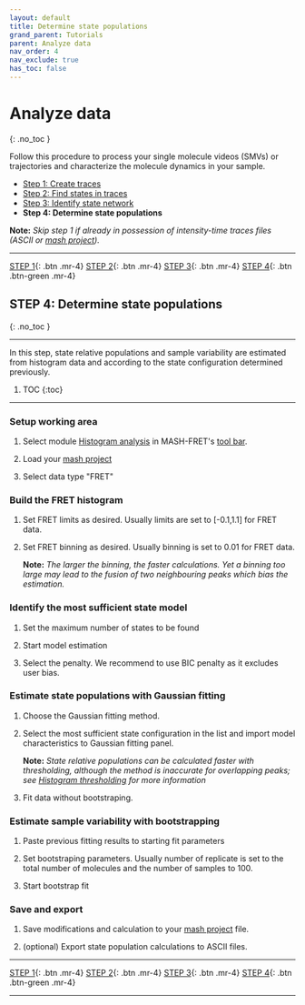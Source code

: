 ```yaml
---
layout: default
title: Determine state populations
grand_parent: Tutorials
parent: Analyze data
nav_order: 4
nav_exclude: true
has_toc: false
---
```



# Analyze data
{: .no_toc }

Follow this procedure to process your single molecule videos (SMVs) or trajectories and characterize the molecule dynamics in your sample.

* [Step 1: Create traces](create-traces.html)
* [Step 2: Find states in traces](find-states-in-traces.html)
* [Step 3: Identify state network](identify-state-network.html)
* **Step 4: Determine state populations**

**Note:** *Skip step 1 if already in possession of intensity-time traces files (ASCII or 
[mash project](../../output-files/mash-mash-project.html)).*

<span id="steps"></span>

---

<span class="fs-3">[STEP 1](create-traces.html#steps){: .btn .mr-4} [STEP 2](find-states-in-traces.html#steps){: .btn .mr-4} [STEP 3](identify-state-network.html#steps){: .btn .mr-4} [STEP 4](determine-state-populations.html#steps){: .btn .btn-green .mr-4}</span>

## STEP 4: Determine state populations
{: .no_toc }

---

In this step, state relative populations and sample variability are estimated from histogram data and according to the state configuration determined previously.

1. TOC
{:toc}

---

### Setup working area

1. Select module 
[Histogram analysis](../../histogram-analysis) in MASH-FRET's [tool bar](../../Getting_started.html#interface).

1. Load your 
[mash project](../../output-files/mash-mash-project.html)

1. Select data type "FRET"


### Build the FRET histogram

1. Set FRET limits as desired.
Usually limits are set to [-0.1,1.1] for FRET data.

1. Set FRET binning as desired.
Usually binning is set to 0.01 for FRET data.  
     
   **Note:** *The larger the binning, the faster calculations. Yet a binning too large may lead to the fusion of two neighbouring peaks which bias the estimation.*


### Identify the most sufficient state model

1. Set the maximum number of states to be found

1. Start model estimation

1. Select the penalty. We recommend to use BIC penalty as it excludes user bias.


### Estimate state populations with Gaussian fitting

1. Choose the Gaussian fitting method.

1. Select the most sufficient state configuration in the list and import model characteristics to Gaussian fitting panel.  
     
   **Note:** *State relative populations can be calculated faster with thresholding, although the method is inaccurate for overlapping peaks; see 
   [Histogram thresholding](../../histogram-analysis/functionalities/histogram-thresholding.html) for more information*

1. Fit data without bootstraping.


### Estimate sample variability with bootstrapping

1. Paste previous fitting results to starting fit parameters

1. Set bootstraping parameters.
Usually number of replicate is set to the total number of molecules and the number of samples to 100.

1. Start bootstrap fit


### Save and export

1. Save modifications and calculation to your 
[mash project](../../output-files/mash-mash-project.html) file.

1. (optional) Export state population calculations to ASCII files.

---

<span class="fs-3">[STEP 1](create-traces.html#steps_bottom){: .btn .mr-4} [STEP 2](find-states-in-traces.html#steps_bottom){: .btn .mr-4} [STEP 3](identify-state-network.html#steps_bottom){: .btn .mr-4} [STEP 4](determine-state-populations.html#steps_bottom){: .btn .btn-green .mr-4}</span>

---

<span id="steps_bottom"></span>